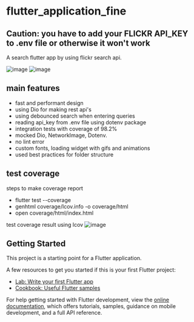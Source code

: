 # flutter_application_fine
## Caution: you have to add your FLICKR API_KEY to .env file or otherwise it won't work

A search flutter app by using flickr search api.

![image](https://github.com/yasin459/flickr-search-app/assets/60640286/c3167374-a6ca-4268-8e4f-5c9e5d935715)
![image](https://github.com/yasin459/flickr-search-app/assets/60640286/0174f1cb-1d3d-4710-ba92-da55ba8c0d65)

## main features
- fast and performant design
- using Dio for making rest api's
- using debounced search when entering queries
- reading api_key from .env file using dotenv package
- integration tests with coverage of 98.2%
- mocked Dio, NetworkImage, Dotenv.
- no lint error
- custom fonts, loading widget with gifs and animations
- used best practices for folder structure
## test coverage
steps to make coverage report
- flutter test --coverage
- genhtml coverage/lcov.info -o coverage/html
- open coverage/html/index.html
  
test coverage result using lcov 
![image](https://github.com/yasin459/flickr-search-app/assets/60640286/8a3aed00-74b5-45e5-8d59-6eaff5021656)
## Getting Started

This project is a starting point for a Flutter application.

A few resources to get you started if this is your first Flutter project:

- [Lab: Write your first Flutter app](https://docs.flutter.dev/get-started/codelab)
- [Cookbook: Useful Flutter samples](https://docs.flutter.dev/cookbook)

For help getting started with Flutter development, view the
[online documentation](https://docs.flutter.dev/), which offers tutorials,
samples, guidance on mobile development, and a full API reference.
